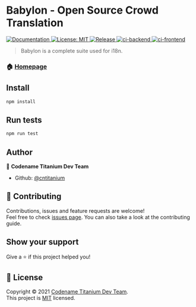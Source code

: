 # Babylon - Open Source Crowd Translation

<p>
  <a href="https://github.com/cntitanium/babylon/blob/dev/README.md" target="_blank">
    <img alt="Documentation" src="https://img.shields.io/badge/documentation-yes-brightgreen.svg" />
  </a>
  <a href="https://github.com/cntitanium/babylon/blob/dev/LICENSE" target="_blank">
    <img alt="License: MIT" src="https://img.shields.io/badge/License-MIT-yellow.svg" />
  </a>
  <a href="https://github.com/cntitanium/babylon/releases">
    <img alt="Release" src="https://img.shields.io/github/v/release/cntitanium/babylon?sort=semver">
  </a>
  <a href="https://github.com/cntitanium/babylon/actions/workflows/ci-backend.yml">
    <img alt="ci-backend" src="https://github.com/cntitanium/babylon/actions/workflows/ci-backend.yml/badge.svg?branch=dev">
  </a>
  <a href="https://github.com/cntitanium/babylon/actions/workflows/ci-frontend.yml">
    <img alt="ci-frontend" src="https://github.com/cntitanium/babylon/actions/workflows/ci-frontend.yml/badge.svg?branch=dev">
  </a>
</p>

> Babylon is a complete suite used for i18n.

### 🏠 [Homepage](https://github.com/cntitanium/babylon)

## Install

```sh
npm install
```

## Run tests

```sh
npm run test
```

## Author

👤 **Codename Titanium Dev Team**

* Github: [@cntitanium](https://github.com/cntitanium)

## 🤝 Contributing

Contributions, issues and feature requests are welcome!<br />Feel free to check [issues page](https://github.com/cntitanium/babylon/issues). You can also take a look at the contributing guide.

## Show your support

Give a ⭐️ if this project helped you!

## 📝 License

Copyright © 2021 [Codename Titanium Dev Team](https://github.com/CNTitanium).<br />
This project is [MIT](https://github.com/cntitanium/babylon/blob/dev/LICENSE) licensed.

